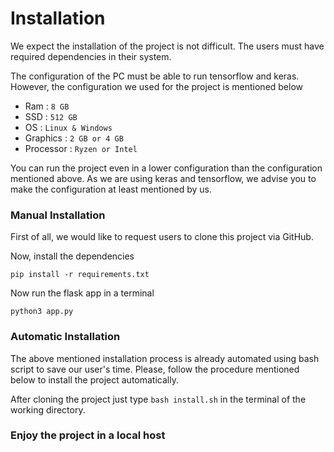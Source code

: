 # Installation

<p> We expect the installation of the project is not difficult. The users must have required dependencies in their system.</p>

<p>The configuration of the PC must be able to run tensorflow and keras. However, the configuration we used for the project is mentioned below </p>

- Ram           : ```8 GB```
- SSD           : ```512 GB```
- OS            : ```Linux & Windows```
- Graphics      : ```2 GB or 4 GB```
- Processor     : ```Ryzen or Intel```


<p> You can run the project even in a lower configuration than the configuration mentioned above. As we are using keras and tensorflow, we advise you to make the configuration at least mentioned by us.</p>

### Manual Installation

<p> First of all, we would like to request users to clone this project via GitHub. </p>



<p> Now, install the dependencies </p>

```pip install -r requirements.txt```
<p>Now run the flask app in a terminal </p>

```python3 app.py```

### Automatic Installation

<p> The above mentioned installation process is already automated using bash script to save our user's time. Please, follow the procedure mentioned below to install the project automatically. </p>

After cloning the project just type
```bash install.sh```
in the terminal of the working directory.

### Enjoy the project in a local host 